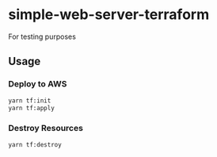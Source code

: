 # simple-web-server-terraform

For testing purposes

## Usage

### Deploy to AWS
```sh
yarn tf:init
yarn tf:apply
```

### Destroy Resources
```sh
yarn tf:destroy
```
